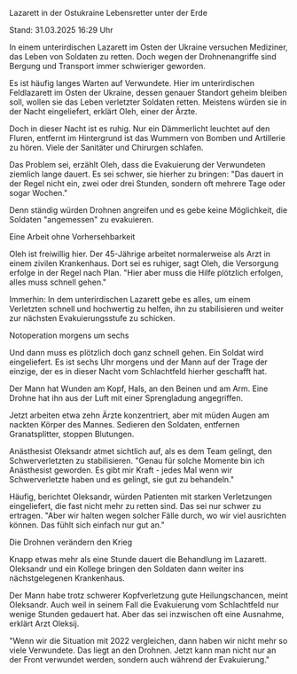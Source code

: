 
Lazarett in der Ostukraine
Lebensretter unter der Erde


Stand: 31.03.2025 16:29 Uhr


In einem unterirdischen Lazarett im Osten der Ukraine versuchen Mediziner, das Leben von Soldaten zu retten. Doch wegen der Drohnenangriffe sind Bergung und Transport immer schwieriger geworden.



Es ist häufig langes Warten auf Verwundete. Hier im unterirdischen Feldlazarett im Osten der Ukraine, dessen genauer Standort geheim bleiben soll, wollen sie das Leben verletzter Soldaten retten. Meistens würden sie in der Nacht eingeliefert, erklärt Oleh, einer der Ärzte.


Doch in dieser Nacht ist es ruhig. Nur ein Dämmerlicht leuchtet auf den Fluren, entfernt im Hintergrund ist das Wummern von Bomben und Artillerie zu hören. Viele der Sanitäter und Chirurgen schlafen.


Das Problem sei, erzählt Oleh, dass die Evakuierung der Verwundeten ziemlich lange dauert. Es sei schwer, sie hierher zu bringen: "Das dauert in der Regel nicht ein, zwei oder drei Stunden, sondern oft mehrere Tage oder sogar Wochen."


Denn ständig würden Drohnen angreifen und es gebe keine Möglichkeit, die Soldaten "angemessen" zu evakuieren.

Eine Arbeit ohne Vorhersehbarkeit


Oleh ist freiwillig hier. Der 45-Jährige arbeitet normalerweise als Arzt in einem zivilen Krankenhaus. Dort sei es ruhiger, sagt Oleh, die Versorgung erfolge in der Regel nach Plan. "Hier aber muss die Hilfe plötzlich erfolgen, alles muss schnell gehen."


Immerhin: In dem unterirdischen Lazarett gebe es alles, um einem Verletzten schnell und hochwertig zu helfen, ihn zu stabilisieren und weiter zur nächsten Evakuierungsstufe zu schicken.

Notoperation morgens um sechs


Und dann muss es plötzlich doch ganz schnell gehen. Ein Soldat wird eingeliefert. Es ist sechs Uhr morgens und der Mann auf der Trage der einzige, der es in dieser Nacht vom Schlachtfeld hierher geschafft hat.


Der Mann hat Wunden am Kopf, Hals, an den Beinen und am Arm. Eine Drohne hat ihn aus der Luft mit einer Sprengladung angegriffen.


Jetzt arbeiten etwa zehn Ärzte konzentriert, aber mit müden Augen am nackten Körper des Mannes. Sedieren den Soldaten, entfernen Granatsplitter, stoppen Blutungen.


Anästhesist Oleksandr atmet sichtlich auf, als es dem Team gelingt, den Schwerverletzten zu stabilisieren. "Genau für solche Momente bin ich Anästhesist geworden. Es gibt mir Kraft - jedes Mal wenn wir Schwerverletzte haben und es gelingt, sie gut zu behandeln."


Häufig, berichtet Oleksandr, würden Patienten mit starken Verletzungen eingeliefert, die fast nicht mehr zu retten sind. Das sei nur schwer zu ertragen. "Aber wir halten wegen solcher Fälle durch, wo wir viel ausrichten können. Das fühlt sich einfach nur gut an."

Die Drohnen verändern den Krieg


Knapp etwas mehr als eine Stunde dauert die Behandlung im Lazarett. Oleksandr und ein Kollege bringen den Soldaten dann weiter ins nächstgelegenen Krankenhaus.


Der Mann habe trotz schwerer Kopfverletzung gute Heilungschancen, meint Oleksandr. Auch weil in seinem Fall die Evakuierung vom Schlachtfeld nur wenige Stunden gedauert hat. Aber das sei inzwischen oft eine Ausnahme, erklärt Arzt Oleksij.

"Wenn wir die Situation mit 2022 vergleichen, dann haben wir nicht mehr so viele Verwundete. Das liegt an den Drohnen. Jetzt kann man nicht nur an der Front verwundet werden, sondern auch während der Evakuierung."

